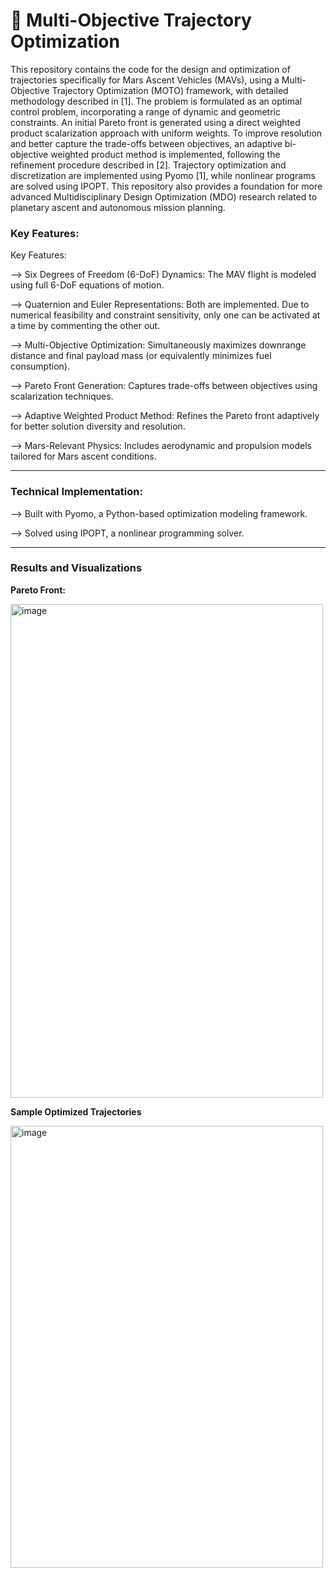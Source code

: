 # 🚀 Multi-Objective Trajectory Optimization
This repository contains the code for the design and optimization of trajectories specifically for Mars Ascent Vehicles (MAVs), using a Multi-Objective Trajectory Optimization (MOTO) framework, with detailed methodology described in [1]. The problem is formulated as an optimal control problem, incorporating a range of dynamic and geometric constraints. An initial Pareto front is generated using a direct weighted product scalarization approach with uniform weights. To improve resolution and better capture the trade-offs between objectives, an adaptive bi-objective weighted product method is implemented, following the refinement procedure described in [2]. Trajectory optimization and discretization are implemented using Pyomo [1], while nonlinear programs are solved using IPOPT. This repository also provides a foundation for more advanced Multidisciplinary Design Optimization (MDO) research related to planetary ascent and autonomous mission planning.

### Key Features:

Key Features:

--> Six Degrees of Freedom (6-DoF) Dynamics: The MAV flight is modeled using full 6-DoF equations of motion.

--> Quaternion and Euler Representations: Both are implemented. Due to numerical feasibility and constraint sensitivity, only one can be activated at a time by commenting the other out.

--> Multi-Objective Optimization: Simultaneously maximizes downrange distance and final payload mass (or equivalently minimizes fuel consumption).

--> Pareto Front Generation: Captures trade-offs between objectives using scalarization techniques.

--> Adaptive Weighted Product Method: Refines the Pareto front adaptively for better solution diversity and resolution.

--> Mars-Relevant Physics: Includes aerodynamic and propulsion models tailored for Mars ascent conditions.

---

### Technical Implementation:

--> Built with Pyomo, a Python-based optimization modeling framework.

--> Solved using IPOPT, a nonlinear programming solver.

---

### Results and Visualizations

**Pareto Front:**

<img width="500" height="790" alt="image" src="https://github.com/user-attachments/assets/5a953d8f-b606-4172-8524-c29f813e2384" />

<br>

**Sample Optimized Trajectories**

<img width="500" height="707" alt="image" src="https://github.com/user-attachments/assets/541dce2c-32b3-4cde-9b88-8530612796d3" />

